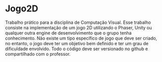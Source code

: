 # Jogo2D
Trabalho prático para a disciplina de Computação Visual.
Esse trabalho consiste na implementação de um jogo 2D utilizando o Phaser, Unity ou qualquer outra engine de desenvolvimento que o grupo tenha conhecimento. Não existe um tipo específico de jogo que deve ser criado, no entanto, o jogo deve ter um objetivo bem definido e ter um grau de dificuldade envolvido. Todo o código deve ser versionado no github e compartilhado com o professor.
